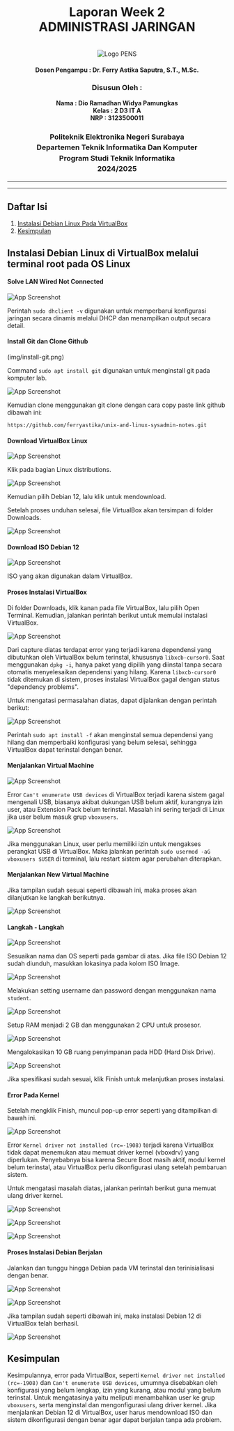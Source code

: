 <div align="center">
  <h1 style="text-align: center;font-weight: bold">Laporan Week 2<br>ADMINISTRASI JARINGAN</h1>
</div>
<br />
<div align="center">
  <img src="https://upload.wikimedia.org/wikipedia/id/4/44/Logo_PENS.png" alt="Logo PENS">
  <h4 style="text-align: center;">Dosen Pengampu : Dr. Ferry Astika Saputra, S.T., M.Sc.</h4>
  <h3 style="text-align: center;">Disusun Oleh : </h3>
  <p style="text-align: center;">
    <strong>Nama : Dio Ramadhan Widya Pamungkas</strong><br>
    <strong>Kelas : 2 D3 IT A</strong><br>
    <strong>NRP : 3123500011</strong>
  </p>

<h3 style="text-align: center;line-height: 1.5">Politeknik Elektronika Negeri Surabaya<br>Departemen Teknik Informatika Dan Komputer<br>Program Studi Teknik Informatika<br>2024/2025</h3>
  <hr><hr>
</div>

## Daftar Isi

1. [Instalasi Debian Linux Pada VirtualBox](#instalasi-debian)
2. [Kesimpulan](#kesimpulan)

## Instalasi Debian Linux di VirtualBox melalui terminal root pada OS Linux

#### Solve LAN Wired Not Connected

![App Screenshot](img/solve-lan-wired.jpeg)

Perintah `sudo dhclient -v` digunakan untuk memperbarui konfigurasi jaringan secara dinamis melalui DHCP dan menampilkan output secara detail.

#### Install Git dan Clone Github

(img/install-git.png)

Command `sudo apt install git` digunakan untuk menginstall git pada komputer lab.

![App Screenshot](img/git-clone.jpeg)

Kemudian clone menggunakan git clone dengan cara copy paste link github dibawah ini:

<pre><code>https://github.com/ferryastika/unix-and-linux-sysadmin-notes.git</code></pre>

#### Download VirtualBox Linux

![App Screenshot](img/buka-virtualbox-linux.png)

Klik pada bagian Linux distributions.

![App Screenshot](img/download-debian-12.png)

Kemudian pilih Debian 12, lalu klik untuk mendownload.

Setelah proses unduhan selesai, file VirtualBox akan tersimpan di folder Downloads.

![App Screenshot](img/folder-download.jpeg)

#### Download ISO Debian 12

![App Screenshot](img/download-iso-debian.png)

ISO yang akan digunakan dalam VirtualBox.

#### Proses Instalasi VirtualBox

Di folder Downloads, klik kanan pada file VirtualBox, lalu pilih Open Terminal. Kemudian, jalankan perintah berikut untuk memulai instalasi VirtualBox.

![App Screenshot](img/install-virtualbox.png)

Dari capture diatas terdapat error yang terjadi karena dependensi yang dibutuhkan oleh VirtualBox belum terinstal, khususnya `libxcb-cursor0`. Saat menggunakan `dpkg -i`, hanya paket yang dipilih yang diinstal tanpa secara otomatis menyelesaikan dependensi yang hilang. Karena `libxcb-cursor0` tidak ditemukan di sistem, proses instalasi VirtualBox gagal dengan status "dependency problems".

Untuk mengatasi permasalahan diatas, dapat dijalankan dengan perintah berikut:

![App Screenshot](img/fixing-bug.png)

Perintah `sudo apt install -f` akan menginstal semua dependensi yang hilang dan memperbaiki konfigurasi yang belum selesai, sehingga VirtualBox dapat terinstal dengan benar.

#### Menjalankan Virtual Machine

![App Screenshot](img/cant-enumerate-usb.png)

Error `Can't enumerate USB devices` di VirtualBox terjadi karena sistem gagal mengenali USB, biasanya akibat dukungan USB belum aktif, kurangnya izin user, atau Extension Pack belum terinstal. Masalah ini sering terjadi di Linux jika user belum masuk grup `vboxusers`. 

![App Screenshot](img/sudo-usermod.jpeg)

Jika menggunakan Linux, user perlu memiliki izin untuk mengakses perangkat USB di VirtualBox. Maka jalankan perintah `sudo usermod -aG vboxusers $USER` di terminal, lalu restart sistem agar perubahan diterapkan.

#### Menjalankan New Virtual Machine

Jika tampilan sudah sesuai seperti dibawah ini, maka proses akan dilanjutkan ke langkah berikutnya.

![App Screenshot](img/tampilan-awal.jpeg)

#### Langkah - Langkah

![App Screenshot](img/langkah-1.png)

Sesuaikan nama dan OS seperti pada gambar di atas. Jika file ISO Debian 12 sudah diunduh, masukkan lokasinya pada kolom ISO Image.

![App Screenshot](img/langkah-2.png)

Melakukan setting username dan password dengan menggunakan nama `student`.

![App Screenshot](img/langkah-3.png)

Setup RAM menjadi 2 GB dan menggunakan 2 CPU untuk prosesor.

![App Screenshot](img/langkah-4.png)

Mengalokasikan 10 GB ruang penyimpanan pada HDD (Hard Disk Drive).

![App Screenshot](img/langkah-5.png)

Jika spesifikasi sudah sesuai, klik Finish untuk melanjutkan proses instalasi.

#### Error Pada Kernel

Setelah mengklik Finish, muncul pop-up error seperti yang ditampilkan di bawah ini.

![App Screenshot](img/error-kernel.png)

Error `Kernel driver not installed (rc=-1908)` terjadi karena VirtualBox tidak dapat menemukan atau memuat driver kernel (vboxdrv) yang diperlukan. Penyebabnya bisa karena Secure Boot masih aktif, modul kernel belum terinstal, atau VirtualBox perlu dikonfigurasi ulang setelah pembaruan sistem.

Untuk mengatasi masalah diatas, jalankan perintah berikut guna memuat ulang driver kernel.

![App Screenshot](img/solving-error-1.png)

![App Screenshot](img/solving-error-2.png)

![App Screenshot](img/solving-error-3.png)

#### Proses Instalasi Debian Berjalan

Jalankan dan tunggu hingga Debian pada VM terinstal dan terinisialisasi dengan benar.

![App Screenshot](img/proses-install-software.jpeg)

![App Screenshot](img/proses-install-base-system.jpeg)

Jika tampilan sudah seperti dibawah ini, maka instalasi Debian 12 di VirtualBox telah berhasil.

![App Screenshot](img/finish.jpeg)

## Kesimpulan

Kesimpulannya, error pada VirtualBox, seperti `Kernel driver not installed (rc=-1908)` dan `Can't enumerate USB devices`, umumnya disebabkan oleh konfigurasi yang belum lengkap, izin yang kurang, atau modul yang belum terinstal. Untuk mengatasinya yaitu meliputi menambahkan user ke grup `vboxusers`, serta menginstal dan mengonfigurasi ulang driver kernel. Jika menjalankan Debian 12 di VirtualBox, user harus mendownload ISO dan sistem dikonfigurasi dengan benar agar dapat berjalan tanpa ada problem.
